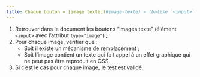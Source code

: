 ```yaml
---
title: Chaque bouton « [image texte](#image-texte) » (balise `<input>` avec l’attribut `type="image"`) [porteur d’information](#image-porteuse-d-information), en l’absence d’un [mécanisme de remplacement](#mecanisme-de-remplacement), doit si possible être remplacé par du [texte stylé](#texte-style). Cette règle est-elle respectée (hors cas particuliers) ?
---
```


1. Retrouver dans le document les boutons “images texte” (élément `<input>` avec l’attribut `type="image"`) ;
2. Pour chaque image, vérifier que :
      * Soit il existe un mécanisme de remplacement ;
      * Soit l’image contient un texte qui fait appel à un effet graphique qui ne peut pas être reproduit en CSS.
3. Si c’est le cas pour chaque image, le test est validé.
